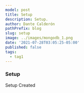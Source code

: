 ```yaml
---
model: post
title: Setup
description: Setup.
author: Dante Calderón
pathPrefix: blog
slug: setup
image: ../images/mongodb_1.png
date: '2021-07-28T03:05:25-05:00'
published: false
tags:
  - tag1
---
```


### Setup

Setup Created
